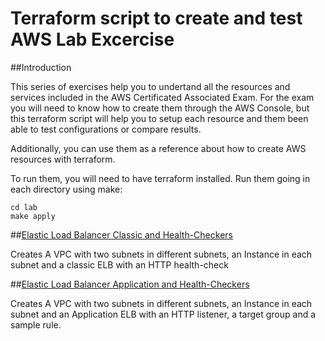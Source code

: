 # Terraform script to create and test AWS Lab Excercise

##Introduction

This series of exercises help you to undertand all the resources and services included in the AWS Certificated Associated Exam. For the exam you will need to know how to create them through the AWS Console, but this terraform script will help you to setup each resource and them been able to test configurations or compare results.

Additionally, you can use them as a reference about how to create AWS resources with terraform.

To run them, you will need to have terraform installed. Run them going in each directory using make:

```
cd lab
make apply
```

##[Elastic Load Balancer Classic and Health-Checkers](elb-classic-lab/)

Creates A VPC with two subnets in different subnets, an Instance in each subnet and a classic ELB with an HTTP health-check

##[Elastic Load Balancer Application and Health-Checkers](elb-alb-lab/)

Creates A VPC with two subnets in different subnets, an Instance in each subnet and an Application ELB with an HTTP listener, a target group and a sample rule.

